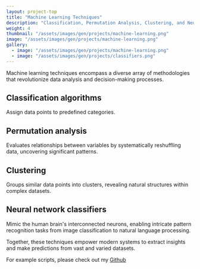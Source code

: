 ```yaml
---
layout: project-top
title: "Machine Learning Techniques"
description: "Classification, Permutation Analysis, Clustering, and Neural Network Classifiers"
weight: 4
thumbnail: "/assets/images/gen/projects/machine-learning.png"
image: "/assets/images/gen/projects/machine-learning.png"
gallery:
  - image: "/assets/images/gen/projects/machine-learning.png"
  - image: "/assets/images/gen/projects/classifiers.png"
---
```


Machine learning techniques encompass a diverse array of methodologies that revolutionize data analysis and decision-making processes. 

## Classification algorithms
Assign data points to predefined categories. 

## Permutation analysis 
Evaluates relationships between variables by systematically reshuffling data, uncovering significant patterns. 

## Clustering 
Groups similar data points into clusters, revealing natural structures within complex datasets. 

## Neural network classifiers 
Mimic the human brain's interconnected neurons, enabling intricate pattern recognition tasks from image classification to natural language processing. 

Together, these techniques empower modern systems to extract insights and make predictions from vast and varied datasets.


For example scripts, please check out my [Github](https://github.com/arianayoum/machine-learning-techniques)
